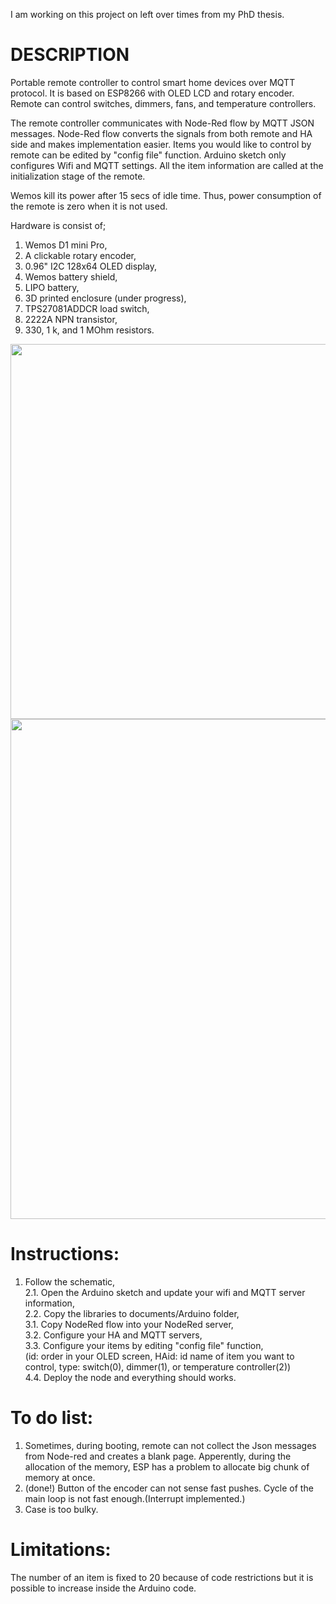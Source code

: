 


I am working on this project on left over times from my PhD thesis.

# DESCRIPTION 

Portable remote controller to control smart home devices over MQTT protocol. It is based on ESP8266 with OLED LCD and rotary encoder.
Remote can control switches, dimmers, fans, and temperature controllers.

The remote controller communicates with Node-Red flow by MQTT JSON messages. Node-Red flow converts the signals from both remote and HA side and makes implementation easier. Items you would like to control by remote can be edited by "config file" function. Arduino sketch only configures Wifi and MQTT settings. All the item information are called at the initialization stage of the remote.

Wemos kill its power after 15 secs of idle time. Thus, power consumption of the remote is zero when it is not used. 

Hardware is consist of;
1. Wemos D1 mini Pro,
2. A clickable rotary encoder,
3. 0.96" I2C 128x64 OLED display,
4. Wemos battery shield,
5. LIPO battery,
6. 3D printed enclosure (under progress),  
7. TPS27081ADDCR load switch,  
8. 2222A NPN transistor,  
9. 330, 1 k, and 1 MOhm resistors.  

<img src="https://github.com/erdikusdemir/smarthome-wifi-remote/blob/master/remote_insidecover.jpg" width="600">
<img src="https://github.com/erdikusdemir/smarthome-wifi-remote/blob/master/Schematic.PNG" width="800">

# Instructions:  
1. Follow the schematic,  
2.1. Open the Arduino sketch and update your wifi and MQTT server information,  
2.2. Copy the libraries to documents/Arduino folder,  
3.1. Copy NodeRed flow into your NodeRed server,  
3.2. Configure your HA and MQTT servers,  
3.3. Configure your items by editing "config file" function,  
(id: order in your OLED screen, HAid: id name of item you want to control, type: switch(0), dimmer(1), or temperature controller(2))  
4.4. Deploy the node and everything should works.  

# To do list:
1. Sometimes, during booting, remote can not collect the Json messages from Node-red and creates a blank page. Apperently, during the allocation of the memory, ESP has a problem to allocate big chunk of memory at once.   
2. (done!) Button of the encoder can not sense fast pushes. Cycle of the main loop is not fast enough.(Interrupt implemented.)  
3. Case is too bulky.

# Limitations:  
The number of an item is fixed to 20 because of code restrictions but it is possible to increase inside the Arduino code.  


